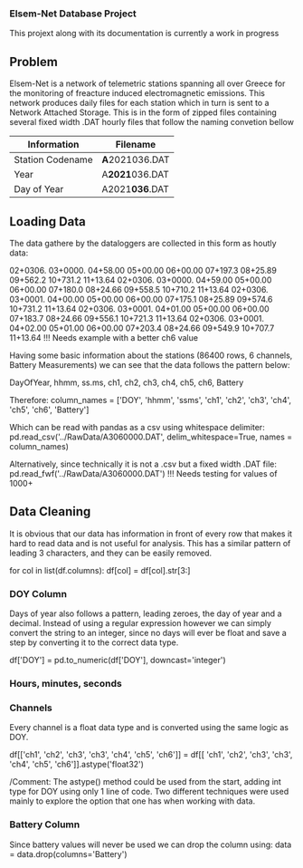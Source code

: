 ### Elsem-Net Database Project

This projext along with its documentation is currently a work in progress

## Problem

Elsem-Net is a network of telemetric stations spanning all over Greece for the monitoring of
freacture induced electromagnetic emissions. This network produces daily files for each station
which in turn is sent to a Network Attached Storage. This is in the form of zipped files
containing several fixed width .DAT hourly files that follow the naming convetion bellow

|Information        | Filename       |
|-------------------|----------------|
|Station Codename   |**A**2021036.DAT|
|Year               |A**2021**036.DAT|
|Day of Year        |A2021**036**.DAT|

## Loading Data
The data gathere by the dataloggers are collected in this form as houtly data:

02+0306.  03+0000.  04+58.00  05+00.00  06+00.00  07+197.3  08+25.89  09+562.2  10+731.2  11+13.64
02+0306.  03+0000.  04+59.00  05+00.00  06+00.00  07+180.0  08+24.66  09+558.5  10+710.2  11+13.64
02+0306.  03+0001.  04+00.00  05+00.00  06+00.00  07+175.1  08+25.89  09+574.6  10+731.2  11+13.64
02+0306.  03+0001.  04+01.00  05+00.00  06+00.00  07+183.7  08+24.66  09+556.1  10+721.3  11+13.64
02+0306.  03+0001.  04+02.00  05+01.00  06+00.00  07+203.4  08+24.66  09+549.9  10+707.7  11+13.64
!!! Needs example with a better ch6 value

Having some basic information about the stations (86400 rows, 6 channels, Battery Measurements)
we can see that the data follows the pattern below:

DayOfYear, hhmm, ss.ms, ch1, ch2, ch3, ch4, ch5, ch6, Battery

Therefore:
column_names = ['DOY', 'hhmm', 'ssms', 'ch1',
                'ch2', 'ch3', 'ch4', 'ch5', 'ch6', 'Battery']

Which can be read with pandas as a csv using whitespace delimiter:
pd.read_csv('../RawData/A3060000.DAT', delim_whitespace=True, names = column_names)

Alternatively, since technically it is not a .csv but a fixed width .DAT file:
pd.read_fwf('../RawData/A3060000.DAT')
!!! Needs testing for values of 1000+

## Data Cleaning

It is obvious that our data has information in front of every row that makes it
hard to read data and is not useful for analysis. This has a similar pattern
of leading 3 characters, and they can be easily removed.

for col in list(df.columns):
    df[col] = df[col].str[3:]

### DOY Column

Days of year also follows a pattern, leading zeroes, the day of year and a decimal.
Instead of using a regular expression however we can simply convert the string to
an integer, since no days will ever be float and save a step by converting it to
the correct data type.

df['DOY'] = pd.to_numeric(df['DOY'], downcast='integer')

### Hours, minutes, seconds

### Channels

Every channel is a float data type and is converted using the same logic as DOY.

df[['ch1', 'ch2', 'ch3', 'ch3', 'ch4', 'ch5', 'ch6']] = df[[
    'ch1', 'ch2', 'ch3', 'ch3', 'ch4', 'ch5', 'ch6']].astype('float32')

/Comment:   The astype() method could be used from the start, adding int type for DOY
            using only 1 line of code. Two different techniques were used mainly to 
            explore the option that one has when working with data.

### Battery Column

Since battery values will never be used we can drop the column using:
data = data.drop(columns='Battery')
